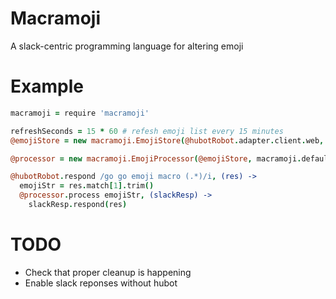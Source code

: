 # Macramoji
A slack-centric programming language for altering emoji

# Example

```coffee
macramoji = require 'macramoji'

refreshSeconds = 15 * 60 # refesh emoji list every 15 minutes
@emojiStore = new macramoji.EmojiStore(@hubotRobot.adapter.client.web, refreshSeconds)

@processor = new macramoji.EmojiProcessor(@emojiStore, macramoji.defaultMacros)

@hubotRobot.respond /go go emoji macro (.*)/i, (res) ->
  emojiStr = res.match[1].trim()
  @processor.process emojiStr, (slackResp) ->
    slackResp.respond(res)
```

# TODO

* Check that proper cleanup is happening
* Enable slack reponses without hubot
